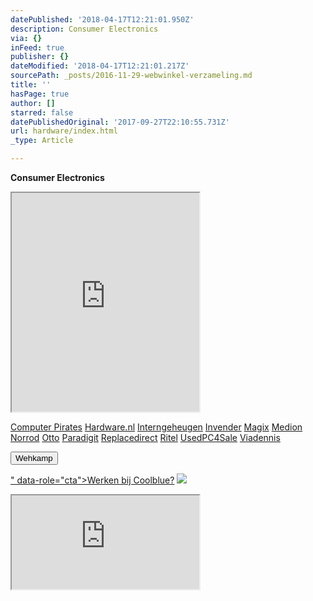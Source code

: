 ```yaml
---
datePublished: '2018-04-17T12:21:01.950Z'
description: Consumer Electronics
via: {}
inFeed: true
publisher: {}
dateModified: '2018-04-17T12:21:01.217Z'
sourcePath: _posts/2016-11-29-webwinkel-verzameling.md
title: ''
hasPage: true
author: []
starred: false
datePublishedOriginal: '2017-09-27T22:10:55.731Z'
url: hardware/index.html
_type: Article

---
```

**Consumer Electronics**

<iframe src="https://the-grid.github.io/ed-userhtml/?g=eJzdWF1zmzgUffevYJmJ32wQGPwpZ9qmO-1O-vGQh-1TRhY3oIkQjCQXZzr97ysETkha52M2-KEeD7Jk0LnncK90YPXX2Zd3F9--vncynfP1YLVvgCSm8dpW6RsO60HCvjs_Bo755GQ3qliis4UTxL5f7pZ2OAOWZnrhoFk9ZAYGP80k7dWrTZHcrAeDwYo4mYQr7GZalwvPq6pq_IaCSpgEqseCu44mMgWN3csNJ-LaXa9YnjpK0nvXbIqcyPp872NOUlCeziCVLPEEJCDNhYmCUQWbiolr4Mq7_SlIDsIjBnLUYpYidR3CDeKHi0_njt7qQjJiArGxY7fhiizTlqTpOKa3KaQBW_hLE6RH1s4BepxtyIaMaZEfh9we8DWJ_cJM07GWJAFzoNcgxwK0d0oxiuKJPyR5uczxDEXBbG47BKMwnMbIdiS2zRYfTQ7YlRKU6u9WKxMq15PIykC904rhYBb7cSOFYhj5cRzYDjedyTQK5rHtVsrIIIFjVxRXBedFdaQKyAntPfXN1CAF0VCHqU2CaI3n_uQSBZdNPly2CXES_H0k2rcR9c19A0SPmI30KMz2eK_G6xAtmmkOR1up93jPpBV0aQXPoFVXbmkCFCBLWaSS5DkxMfN6ufYoZ_S6OZ6WGA013ko-VHgSIn94hS_-PR-aAVzPcxK-MUlsvg1ne_2wpoDfFnz0GRLD60iKGTwD_v8TIXo0Eaip3K1SWVG2xc1EArsxUeWuLvMgDOfTTqF_rqoRVY-U-4NFcL161wVYO31I1eHQc9lQEGan5GXBhA233TZb0cqsrDWLwskDxZLkRYrdB-lJsy5Ij6odMBhBMPHD1mCg4HfmoqPb9nm6JSAEUwkQW7W9FOUdxCu4kMOFeUC0KELRk5oZk_QS0d7vSrCC9KIXNLP3vIaZFDZuIIUMtikIu-S3LiWY-0GnFj_eO7Fbk4OndGowQHdRepHsAZm-pHvS6k78YHbndKMojKd7p_v1bPTP-cUL_W4NqDTRjI4SRYXFrTG8dvLOGno_lg6g1eGW-t0TrGF8stw_uhIj0dJp2YtCwNJ1vEey56aQ9T5r7le9g5RMpDZ1JrNw-jyH-0uufNvP2EuCtPG-YmL8xkrJq3Em9saJ5ObPBUI-4iGFrUelMansO9hRHyGOIj-cuuuzel3MALQT-Gj6p8m08pq3HyuvecPyH3IA9K0" height="350" style=""></iframe>

[Computer Pirates][0]
[Hardware.nl][1]
[Interngeheugen][2]
[Invender][3]
[Magix][4]
[Medion][5]
[Norrod][6]
[Otto][7]
[Paradigit][8]
[Replacedirect][9]
[Ritel][10]
[UsedPC4Sale][11]
[Viadennis][12]

<button data-role="cta" style="">Wehkamp</button>

[" data-role="cta"\>Werken bij Coolblue?][13]
![](https://the-grid-user-content.s3-us-west-2.amazonaws.com/d4d8e480-281e-41f8-a31e-4427722137e0.png)

<iframe src="https://the-grid.github.io/ed-userhtml/?g=eJyNULFuwyAU3PmKV_YUnFRy6mCWtnM7ZOmIARsUHFuYJrGq_HteqLt06ltOutM73Z14eH1_2X9-vIFLfZBE_IJVBoEtOKU5WEmMP8E3AbxeXVZnb5KrYL3lfLzsMu2s71yqoMjUnSFXdFneRTOYWRIiFLho25q6lMaKsTG2j-7IdPD6wLTqUasKtAibZtowHa1K_mQzy4sioFQ-USl838EU9V-bafiK2v7bB3KNmpbrLV3y1_SZU2iGaGysKadMCqYwNzb5aYC75JluqltffA" height="150" style=""></iframe>



[0]: http://www.computerpirates.com/
[1]: http://www.hardware.nl/
[2]: http://www.interngeheugen.com/tt/?tt=2902_12_133761_Interngeheugen&r=%2F
[3]: http://www.invender.nl/ttiv/index.php?tt=352_12_133761_Invender&r=%2F
[4]: http://www.magix.com/ap/tradetracker/?tt=2074_12_133761_Magix&r=%2F
[5]: http://tc.tradetracker.net/?c=3452&m=12&a=133761
[6]: http://www.norrod.nl/tt/index.aspx?tt=23396_12_133761_Norrod&r=%2F
[7]: http://www.otto.nl/
[8]: http://www.paradigit.nl/tt/index.aspx?tt=5043_12_133761_Paradigit&r=%2F
[9]: http://www.replacedirect.nl/
[10]: http://www.ritel.nl/telecom/?tt=668_12_133761_Ritel&r=%2F
[11]: http://tc.tradetracker.net/?c=20400&m=12&a=133761&r=UsedPC4sale&u=%2F
[12]: http://www.viadennis.nl/computer/?tt=15804_12_133761_Viadennis&r=%2F
[13]: %3Cscript%20type=
